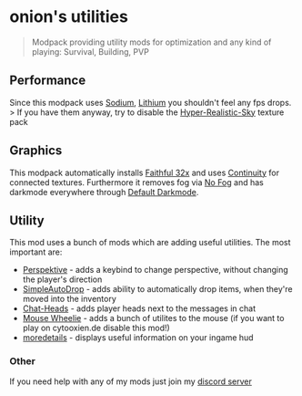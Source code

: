 # onion's utilities
> Modpack providing utility mods for optimization and any kind of playing: Survival, Building, PVP

## Performance
Since this modpack uses [Sodium](https://modrinth/mod/sodium), [Lithium](https://modrinth/mod/lithium) you shouldn't feel any fps drops. 
<br> > If you have them anyway, try to disable the [Hyper-Realistic-Sky](https://modrinth.com/resourcepack/hyper-realistic-sky) texture pack

## Graphics
This modpack automatically installs [Faithful 32x](https://modrinth.com/resourcepack/faithful-32x) and 
uses [Continuity](https://modrinth.com/mod/continuity) for connected textures.
Furthermore it removes fog via [No Fog](https://modrinth.com/mod/no_fog) and has darkmode everywhere through [Default Darkmode](https://modrinth.com/resourcepack/default-dark-mode).

## Utility
This mod uses a bunch of mods which are adding useful utilities. The most important are:
- [Perspektive](https://modrinth.com/mod/perspektive) - adds a keybind to change perspective, without changing the player's direction
- [SimpleAutoDrop](https://modrinth.com/mod/autodrop) - adds ability to automatically drop items, when they're moved into the inventory
- [Chat-Heads](https://modrinth.com/mod/chat-heads) - adds player heads next to the messages in chat
- [Mouse Wheelie](https://modrinth.com/mod/mouse-wheelie) - adds a bunch of utilites to the mouse (if you want to play on cytooxien.de disable this mod!)
- [moredetails](https://modrinth.com/mod/moredetails) - displays useful information on your ingame hud

### Other
If you need help with any of my mods just join my [discord server](https://nyon.dev/discord)
